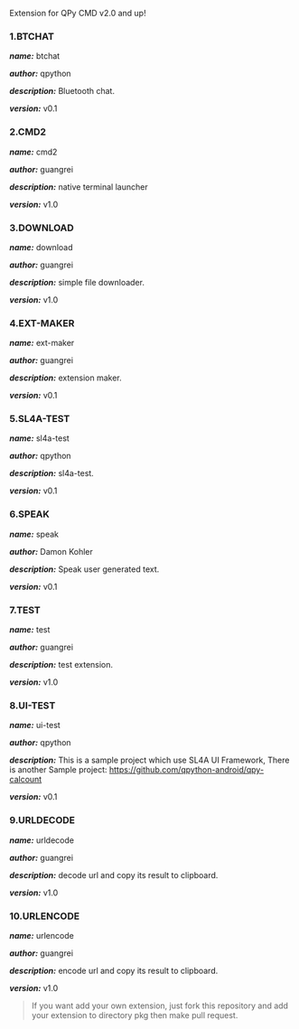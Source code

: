 Extension for QPy CMD v2.0 and up!


### 1.BTCHAT

***name:*** btchat

***author:*** qpython

***description:*** Bluetooth chat.

***version:*** v0.1


### 2.CMD2

***name:*** cmd2

***author:*** guangrei

***description:*** native terminal launcher

***version:*** v1.0


### 3.DOWNLOAD

***name:*** download

***author:*** guangrei

***description:*** simple file downloader.

***version:*** v1.0


### 4.EXT-MAKER

***name:*** ext-maker

***author:*** guangrei

***description:*** extension maker.

***version:*** v0.1


### 5.SL4A-TEST

***name:*** sl4a-test

***author:*** qpython

***description:*** sl4a-test.

***version:*** v0.1


### 6.SPEAK

***name:*** speak

***author:*** Damon Kohler

***description:*** Speak user generated text.

***version:*** v0.1


### 7.TEST

***name:*** test

***author:*** guangrei

***description:*** test extension.

***version:*** v1.0


### 8.UI-TEST

***name:*** ui-test

***author:*** qpython

***description:*** This is a sample project which use SL4A UI Framework, There is another Sample project: https://github.com/qpython-android/qpy-calcount

***version:*** v0.1


### 9.URLDECODE

***name:*** urldecode

***author:*** guangrei

***description:*** decode url and copy its result to clipboard.

***version:*** v1.0


### 10.URLENCODE

***name:*** urlencode

***author:*** guangrei

***description:*** encode url and copy its result to clipboard.

***version:*** v1.0


> If you want add your own extension, just fork this repository and add your extension to directory pkg then make pull request.